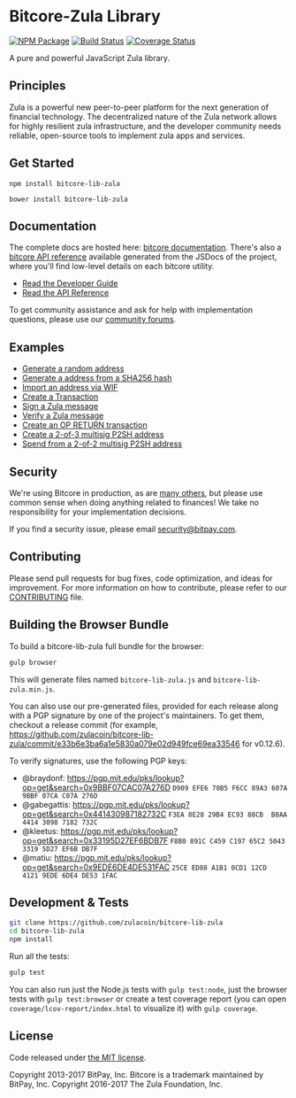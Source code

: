 Bitcore-Zula Library
=======

[![NPM Package](https://img.shields.io/npm/v/bitcore-lib-zula.svg?style=flat-square)](https://www.npmjs.org/package/bitcore-lib-zula)
[![Build Status](https://img.shields.io/travis/zulacoin/bitcore-lib-zula.svg?branch=master&style=flat-square)](https://travis-ci.org/zulacoin/bitcore-lib-zula)
[![Coverage Status](https://img.shields.io/coveralls/zulacoin/bitcore-lib-zula.svg?style=flat-square)](https://coveralls.io/github/zulacoin/bitcore-lib-zula?branch=master)

A pure and powerful JavaScript Zula library.

## Principles

Zula is a powerful new peer-to-peer platform for the next generation of financial technology. The decentralized nature of the Zula network allows for highly resilient zula infrastructure, and the developer community needs reliable, open-source tools to implement zula apps and services.

## Get Started

```
npm install bitcore-lib-zula
```

```
bower install bitcore-lib-zula
```

## Documentation

The complete docs are hosted here: [bitcore documentation](http://bitcore.io/guide/). There's also a [bitcore API reference](http://bitcore.io/api/) available generated from the JSDocs of the project, where you'll find low-level details on each bitcore utility.

- [Read the Developer Guide](http://bitcore.io/guide/)
- [Read the API Reference](http://bitcore.io/api/)

To get community assistance and ask for help with implementation questions, please use our [community forums](https://forum.bitcore.io/).

## Examples

* [Generate a random address](https://github.com/zulacoin/bitcore-lib-zula/blob/master/docs/examples.md#generate-a-random-address)
* [Generate a address from a SHA256 hash](https://github.com/zulacoin/bitcore-lib-zula/blob/master/docs/examples.md#generate-a-address-from-a-sha256-hash)
* [Import an address via WIF](https://github.com/zulacoin/bitcore-lib-zula/blob/master/docs/examples.md#import-an-address-via-wif)
* [Create a Transaction](https://github.com/zulacoin/bitcore-lib-zula/blob/master/docs/examples.md#create-a-transaction)
* [Sign a Zula message](https://github.com/zulacoin/bitcore-lib-zula/blob/master/docs/examples.md#sign-a-bitcoin-message)
* [Verify a Zula message](https://github.com/zulacoin/bitcore-lib-zula/blob/master/docs/examples.md#verify-a-bitcoin-message)
* [Create an OP RETURN transaction](https://github.com/zulacoin/bitcore-lib-zula/blob/master/docs/examples.md#create-an-op-return-transaction)
* [Create a 2-of-3 multisig P2SH address](https://github.com/zulacoin/bitcore-lib-zula/blob/master/docs/examples.md#create-a-2-of-3-multisig-p2sh-address)
* [Spend from a 2-of-2 multisig P2SH address](https://github.com/zulacoin/bitcore-lib-zula/blob/master/docs/examples.md#spend-from-a-2-of-2-multisig-p2sh-address)


## Security

We're using Bitcore in production, as are [many others](http://bitcore.io#projects), but please use common sense when doing anything related to finances! We take no responsibility for your implementation decisions.

If you find a security issue, please email security@bitpay.com.

## Contributing

Please send pull requests for bug fixes, code optimization, and ideas for improvement. For more information on how to contribute, please refer to our [CONTRIBUTING](https://github.com/zulacoin/bitcore-lib-zula/blob/master/CONTRIBUTING.md) file.

## Building the Browser Bundle

To build a bitcore-lib-zula full bundle for the browser:

```sh
gulp browser
```

This will generate files named `bitcore-lib-zula.js` and `bitcore-lib-zula.min.js`.

You can also use our pre-generated files, provided for each release along with a PGP signature by one of the project's maintainers. To get them, checkout a release commit (for example, https://github.com/zulacoin/bitcore-lib-zula/commit/e33b6e3ba6a1e5830a079e02d949fce69ea33546 for v0.12.6).

To verify signatures, use the following PGP keys:
- @braydonf: https://pgp.mit.edu/pks/lookup?op=get&search=0x9BBF07CAC07A276D `D909 EFE6 70B5 F6CC 89A3 607A 9BBF 07CA C07A 276D`
- @gabegattis: https://pgp.mit.edu/pks/lookup?op=get&search=0x441430987182732C `F3EA 8E28 29B4 EC93 88CB  B0AA 4414 3098 7182 732C`
- @kleetus: https://pgp.mit.edu/pks/lookup?op=get&search=0x33195D27EF6BDB7F `F8B0 891C C459 C197 65C2 5043 3319 5D27 EF6B DB7F`
- @matiu: https://pgp.mit.edu/pks/lookup?op=get&search=0x9EDE6DE4DE531FAC `25CE ED88 A1B1 0CD1 12CD  4121 9EDE 6DE4 DE53 1FAC`


## Development & Tests

```sh
git clone https://github.com/zulacoin/bitcore-lib-zula
cd bitcore-lib-zula
npm install
```

Run all the tests:

```sh
gulp test
```

You can also run just the Node.js tests with `gulp test:node`, just the browser tests with `gulp test:browser`
or create a test coverage report (you can open `coverage/lcov-report/index.html` to visualize it) with `gulp coverage`.

## License

Code released under [the MIT license](https://github.com/zulacoin/bitcore-lib-zula/blob/master/LICENSE).

Copyright 2013-2017 BitPay, Inc. Bitcore is a trademark maintained by BitPay, Inc.
Copyright 2016-2017 The Zula Foundation, Inc.
